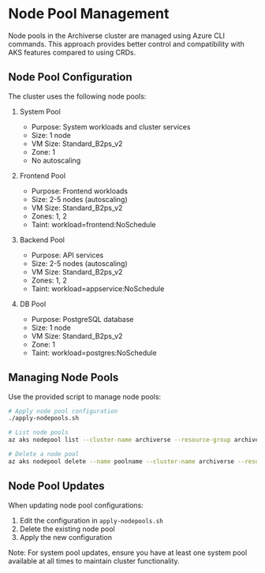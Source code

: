 # Node Pool Management

Node pools in the Archiverse cluster are managed using Azure CLI commands. This approach provides better control and compatibility with AKS features compared to using CRDs.

## Node Pool Configuration

The cluster uses the following node pools:

1. System Pool
   - Purpose: System workloads and cluster services
   - Size: 1 node
   - VM Size: Standard_B2ps_v2
   - Zone: 1
   - No autoscaling

2. Frontend Pool
   - Purpose: Frontend workloads
   - Size: 2-5 nodes (autoscaling)
   - VM Size: Standard_B2ps_v2
   - Zones: 1, 2
   - Taint: workload=frontend:NoSchedule

3. Backend Pool
   - Purpose: API services
   - Size: 2-5 nodes (autoscaling)
   - VM Size: Standard_B2ps_v2
   - Zones: 1, 2
   - Taint: workload=appservice:NoSchedule

4. DB Pool
   - Purpose: PostgreSQL database
   - Size: 1 node
   - VM Size: Standard_B2ps_v2
   - Zone: 1
   - Taint: workload=postgres:NoSchedule

## Managing Node Pools

Use the provided script to manage node pools:

```bash
# Apply node pool configuration
./apply-nodepools.sh

# List node pools
az aks nodepool list --cluster-name archiverse --resource-group archiverse

# Delete a node pool
az aks nodepool delete --name poolname --cluster-name archiverse --resource-group archiverse
```

## Node Pool Updates

When updating node pool configurations:

1. Edit the configuration in `apply-nodepools.sh`
2. Delete the existing node pool
3. Apply the new configuration

Note: For system pool updates, ensure you have at least one system pool available at all times to maintain cluster functionality.
